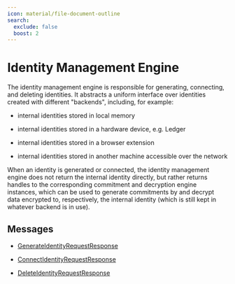 ```yaml
---
icon: material/file-document-outline
search:
  exclude: false
  boost: 2
---
```


# Identity Management Engine

The identity management engine is responsible for generating, connecting, and deleting identities. It abstracts a uniform interface over identities created with different "backends", including, for example:

- internal identities stored in local memory

- internal identities stored in a hardware device, e.g. Ledger

- internal identities stored in a browser extension

- internal identities stored in another machine accessible over the network

When an identity is generated or connected, the identity management engine does not return the internal identity directly, but rather returns handles to the corresponding commitment and decryption engine instances, which can be used to generate commitments by and decrypt data encrypted to, respectively, the internal identity (which is still kept in whatever backend is in use).

## Messages

- [GenerateIdentityRequestResponse](./identity-management/generate-identity-request-response.md)

- [ConnectIdentityRequestResponse](./identity-management/connect-identity-request-response.md)

- [DeleteIdentityRequestResponse](./identity-management/delete-identity-request-response.md)
